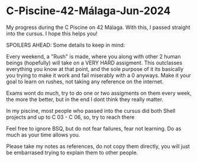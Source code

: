 # C-Piscine-42-Málaga-Jun-2024
My progress during the C Piscine on 42 Málaga.
With this, I passed straight into the cursus. I hope this helps you!


SPOILERS AHEAD: Some details to keep in mind:

Every weekend, a "Rush" is made, where you along with other 2 human beings (hopefully) will take on a VERY HARD assigment. This outclasses everything you know at that point, and the sole purpose of it its basically you trying to make it work and fail miserably with a 0 anyways. Make it your goal to learn on rushes, not taking any reference on the internet.

Exams wont do much, try to do one or two assigments on them every week, the more the better, but in the end I dont think they really matter.

In my piscine, most people who passed into the cursus did both Shell projects and up to C 03 - C 06, so, try to reach there

Feel free to ignore BSQ, but do not fear failures, fear not learning. Do as much as your time allows you.

Please take my notes as references, do not copy them directly, you will just be embarrased trying to explain them to other people.
